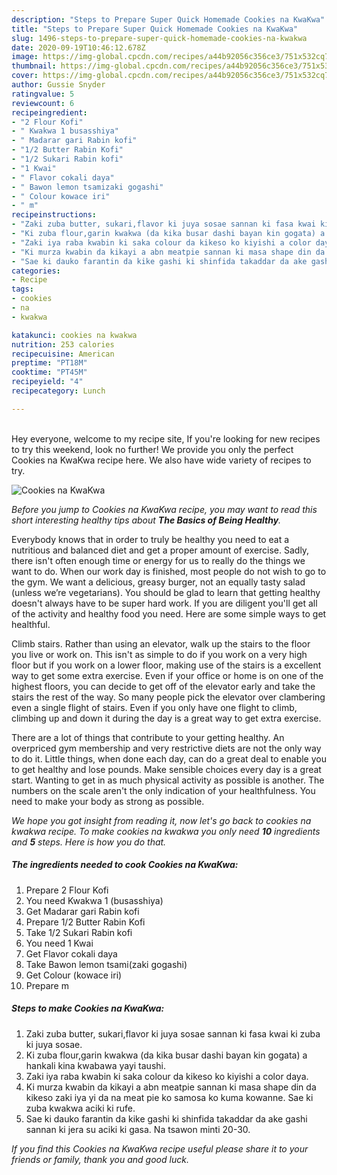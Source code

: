```yaml
---
description: "Steps to Prepare Super Quick Homemade Cookies na KwaKwa"
title: "Steps to Prepare Super Quick Homemade Cookies na KwaKwa"
slug: 1496-steps-to-prepare-super-quick-homemade-cookies-na-kwakwa
date: 2020-09-19T10:46:12.678Z
image: https://img-global.cpcdn.com/recipes/a44b92056c356ce3/751x532cq70/cookies-na-kwakwa-recipe-main-photo.jpg
thumbnail: https://img-global.cpcdn.com/recipes/a44b92056c356ce3/751x532cq70/cookies-na-kwakwa-recipe-main-photo.jpg
cover: https://img-global.cpcdn.com/recipes/a44b92056c356ce3/751x532cq70/cookies-na-kwakwa-recipe-main-photo.jpg
author: Gussie Snyder
ratingvalue: 5
reviewcount: 6
recipeingredient:
- "2 Flour Kofi"
- " Kwakwa 1 busasshiya"
- " Madarar gari Rabin kofi"
- "1/2 Butter Rabin Kofi"
- "1/2 Sukari Rabin kofi"
- "1 Kwai"
- " Flavor cokali daya"
- " Bawon lemon tsamizaki gogashi"
- " Colour kowace iri"
- " m"
recipeinstructions:
- "Zaki zuba butter, sukari,flavor ki juya sosae sannan ki fasa kwai ki zuba ki juya sosae."
- "Ki zuba flour,garin kwakwa (da kika busar dashi bayan kin gogata) a hankali kina kwabawa yayi taushi."
- "Zaki iya raba kwabin ki saka colour da kikeso ko kiyishi a color daya."
- "Ki murza kwabin da kikayi a abn meatpie sannan ki masa shape din da kikeso zaki iya yi da na meat pie ko samosa ko kuma kowanne. Sae ki zuba kwakwa aciki ki rufe."
- "Sae ki dauko farantin da kike gashi ki shinfida takaddar da ake gashi sannan ki jera su aciki ki gasa. Na tsawon minti 20-30."
categories:
- Recipe
tags:
- cookies
- na
- kwakwa

katakunci: cookies na kwakwa 
nutrition: 253 calories
recipecuisine: American
preptime: "PT18M"
cooktime: "PT45M"
recipeyield: "4"
recipecategory: Lunch

---
```

<br>
Hey everyone, welcome to my recipe site, If you're looking for new recipes to try this weekend, look no further! We provide you only the perfect Cookies na KwaKwa recipe here. We also have wide variety of recipes to try.
<br>


![Cookies na KwaKwa](https://img-global.cpcdn.com/recipes/a44b92056c356ce3/751x532cq70/cookies-na-kwakwa-recipe-main-photo.jpg)

<i>Before you jump to Cookies na KwaKwa recipe, you may want to read this short interesting healthy tips about <strong>The Basics of Being Healthy</strong>.</i>

Everybody knows that in order to truly be healthy you need to eat a nutritious and balanced diet and get a proper amount of exercise. Sadly, there isn't often enough time or energy for us to really do the things we want to do. When our work day is finished, most people do not wish to go to the gym. We want a delicious, greasy burger, not an equally tasty salad (unless we’re vegetarians). You should be glad to learn that getting healthy doesn't always have to be super hard work. If you are diligent you'll get all of the activity and healthy food you need. Here are some simple ways to get healthful.

Climb stairs. Rather than using an elevator, walk up the stairs to the floor you live or work on. This isn't as simple to do if you work on a very high floor but if you work on a lower floor, making use of the stairs is a excellent way to get some extra exercise. Even if your office or home is on one of the highest floors, you can decide to get off of the elevator early and take the stairs the rest of the way. So many people pick the elevator over clambering even a single flight of stairs. Even if you only have one flight to climb, climbing up and down it during the day is a great way to get extra exercise. 

There are a lot of things that contribute to your getting healthy. An overpriced gym membership and very restrictive diets are not the only way to do it. Little things, when done each day, can do a great deal to enable you to get healthy and lose pounds. Make sensible choices every day is a great start. Wanting to get in as much physical activity as possible is another. The numbers on the scale aren't the only indication of your healthfulness. You need to make your body as strong as possible. 


<i>We hope you got insight from reading it, now let's go back to cookies na kwakwa recipe. To make cookies na kwakwa you only need <strong>10</strong> ingredients and <strong>5</strong> steps. Here is how you do that.
</i>

##### The ingredients needed to cook Cookies na KwaKwa:

1. Prepare 2 Flour Kofi
1. You need  Kwakwa 1 (busasshiya)
1. Get  Madarar gari Rabin kofi
1. Prepare 1/2 Butter Rabin Kofi
1. Take 1/2 Sukari Rabin kofi
1. You need 1 Kwai
1. Get  Flavor cokali daya
1. Take  Bawon lemon tsami(zaki gogashi)
1. Get  Colour (kowace iri)
1. Prepare  m


##### Steps to make Cookies na KwaKwa:

1. Zaki zuba butter, sukari,flavor ki juya sosae sannan ki fasa kwai ki zuba ki juya sosae.
1. Ki zuba flour,garin kwakwa (da kika busar dashi bayan kin gogata) a hankali kina kwabawa yayi taushi.
1. Zaki iya raba kwabin ki saka colour da kikeso ko kiyishi a color daya.
1. Ki murza kwabin da kikayi a abn meatpie sannan ki masa shape din da kikeso zaki iya yi da na meat pie ko samosa ko kuma kowanne. Sae ki zuba kwakwa aciki ki rufe.
1. Sae ki dauko farantin da kike gashi ki shinfida takaddar da ake gashi sannan ki jera su aciki ki gasa. Na tsawon minti 20-30.


<i>If you find this Cookies na KwaKwa recipe useful please share it to your friends or family, thank you and good luck.</i>
